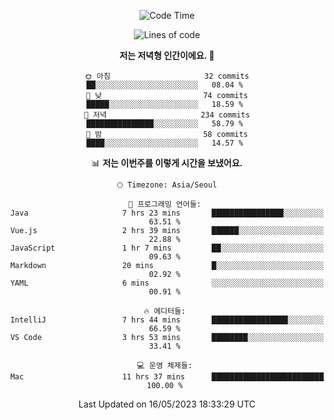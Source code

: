 <div align='center'>

<!--START_SECTION:waka-->
![Code Time](http://img.shields.io/badge/Code%20Time-13%20hrs%2018%20mins-blue)

![Lines of code](https://img.shields.io/badge/%EC%A0%80%EB%8A%94%20%EC%97%AC%ED%83%9C%EA%B9%8C%EC%A7%80%20-172.2%20thousand%20%EC%A4%84%EC%9D%98%20%EC%BD%94%EB%93%9C%EB%A5%BC%20%EC%9E%91%EC%84%B1%ED%96%88%EC%96%B4%EC%9A%94.-blue)

**저는 저녁형 인간이에요. 🦉** 

```text
🌞 아침                     32 commits          ██░░░░░░░░░░░░░░░░░░░░░░░   08.04 % 
🌆 낮　                     74 commits          █████░░░░░░░░░░░░░░░░░░░░   18.59 % 
🌃 저녁                     234 commits         ███████████████░░░░░░░░░░   58.79 % 
🌙 밤　                     58 commits          ████░░░░░░░░░░░░░░░░░░░░░   14.57 % 
```


📊 **저는 이번주를 이렇게 시간을 보냈어요.** 

```text
🕑︎ Timezone: Asia/Seoul

💬 프로그래밍 언어들: 
Java                     7 hrs 23 mins       ████████████████░░░░░░░░░   63.51 % 
Vue.js                   2 hrs 39 mins       ██████░░░░░░░░░░░░░░░░░░░   22.88 % 
JavaScript               1 hr 7 mins         ██░░░░░░░░░░░░░░░░░░░░░░░   09.63 % 
Markdown                 20 mins             █░░░░░░░░░░░░░░░░░░░░░░░░   02.92 % 
YAML                     6 mins              ░░░░░░░░░░░░░░░░░░░░░░░░░   00.91 % 

🔥 에디터들: 
IntelliJ                 7 hrs 44 mins       █████████████████░░░░░░░░   66.59 % 
VS Code                  3 hrs 53 mins       ████████░░░░░░░░░░░░░░░░░   33.41 % 

💻 운영 체제들: 
Mac                      11 hrs 37 mins      █████████████████████████   100.00 % 
```


 Last Updated on 16/05/2023 18:33:29 UTC
<!--END_SECTION:waka-->
</div>

